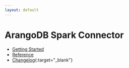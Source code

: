 ```yaml
---
layout: default
---
```

# ArangoDB Spark Connector

- [Getting Started](spark-connector-getting-started.html)
- [Reference](spark-connector-reference.html)
- [Changelog](https://github.com/arangodb/arangodb-spark-connector/blob/master/ChangeLog.md#readme){:target="_blank"}

